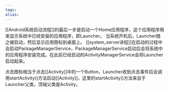 ```yaml
---
tags: 
alias:
---
```

[[Android系统启动流程]]的最后一步是启动一个Home应用程序，这个应用程序用来显示系统中已经安装的应用程序，即Launcher。
当系统开机后，Launcher随之被启动，然后显示应用图标到桌面上。
[[system_server进程]]在启动的过程中会启动PackageManagerService，PackageManagerService启动后会将系统中的应用程序安装完成。在此前已经启动的ActivityManagerService会将Launcher启动起来。

点击图标相当于点击[[Activity]]中的一个Button，Launcher收到点击事件后会调用startActivity()方法启动[[Activity]]，这里的startActivity()方法来自于Launcher父类，顶端父类是Activity。
